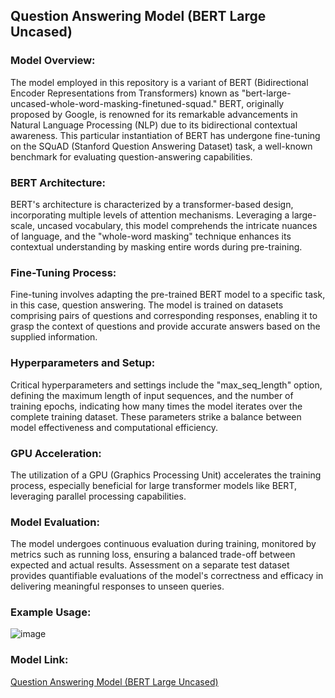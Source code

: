 ## Question Answering Model (BERT Large Uncased)

### Model Overview:

The model employed in this repository is a variant of BERT (Bidirectional Encoder Representations from Transformers) known as "bert-large-uncased-whole-word-masking-finetuned-squad." BERT, originally proposed by Google, is renowned for its remarkable advancements in Natural Language Processing (NLP) due to its bidirectional contextual awareness. This particular instantiation of BERT has undergone fine-tuning on the SQuAD (Stanford Question Answering Dataset) task, a well-known benchmark for evaluating question-answering capabilities.

### BERT Architecture:

BERT's architecture is characterized by a transformer-based design, incorporating multiple levels of attention mechanisms. Leveraging a large-scale, uncased vocabulary, this model comprehends the intricate nuances of language, and the "whole-word masking" technique enhances its contextual understanding by masking entire words during pre-training.

### Fine-Tuning Process:

Fine-tuning involves adapting the pre-trained BERT model to a specific task, in this case, question answering. The model is trained on datasets comprising pairs of questions and corresponding responses, enabling it to grasp the context of questions and provide accurate answers based on the supplied information.

### Hyperparameters and Setup:

Critical hyperparameters and settings include the "max_seq_length" option, defining the maximum length of input sequences, and the number of training epochs, indicating how many times the model iterates over the complete training dataset. These parameters strike a balance between model effectiveness and computational efficiency.

### GPU Acceleration:

The utilization of a GPU (Graphics Processing Unit) accelerates the training process, especially beneficial for large transformer models like BERT, leveraging parallel processing capabilities.

### Model Evaluation:

The model undergoes continuous evaluation during training, monitored by metrics such as running loss, ensuring a balanced trade-off between expected and actual results. Assessment on a separate test dataset provides quantifiable evaluations of the model's correctness and efficacy in delivering meaningful responses to unseen queries.

### Example Usage:

![image](https://github.com/amiruzzaman1/Q-A-Model-Bert-Large-Uncased/assets/68743925/35646f68-ef13-484f-b50a-ed4d74850770)


### Model Link:
[Question Answering Model (BERT Large Uncased)](https://amiruzzaman-bert-large-uncased.hf.space/#question-answering-model-bert-large-uncased)
